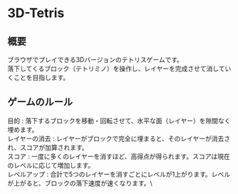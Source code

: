 # 3D-Tetris
## 概要
ブラウザでプレイできる3Dバージョンのテトリスゲームです。\
落下してくるブロック（テトリミノ）を操作し、レイヤーを完成させて消していくことを目指します。

## ゲームのルール
目的 : 落下するブロックを移動・回転させて、水平な面（レイヤー）を隙間なく埋めます。\
レイヤーの消去 : レイヤーがブロックで完全に埋まると、そのレイヤーが消去され、スコアが加算されます。\
スコア : 一度に多くのレイヤーを消すほど、高得点が得られます。スコアは現在のレベルに応じて増加します。\
レベルアップ : 合計で5つのレイヤーを消すごとにレベルが1上がります。レベルが上がると、ブロックの落下速度が速くなります。\


